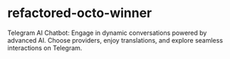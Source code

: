 # refactored-octo-winner
Telegram AI Chatbot: Engage in dynamic conversations powered by advanced AI. Choose providers, enjoy translations, and explore seamless interactions on Telegram.

